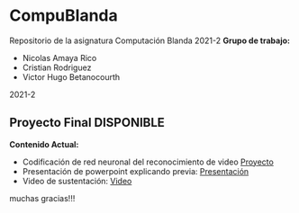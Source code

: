 # CompuBlanda
Repositorio de la asignatura Computación Blanda 2021-2
<b>Grupo de trabajo: </b>
* Nicolas Amaya Rico
* Cristian Rodriguez
* Victor Hugo Betanocourth

2021-2

<h2>Proyecto Final DISPONIBLE</h2>

<b>Contenido Actual:</b>

- Codificación de red neuronal del reconocimiento de video <a href="https://github.com/ROYMASON11v1/CompuBlanda/blob/61466e258745ad6face67ea30440173a2536c4f9/Proyecto_Final/Reconocimiento_imagen_video.ipynb"
title="Proyecto"> Proyecto </a>
- Presentación de powerpoint explicando previa: <a href="https://www.canva.com/design/DAExcygEzbI/ZWp6msjSjwvHvn_LrSCyIQ/view?utm_content=DAExcygEzbI&utm_campaign=designshare&utm_medium=link&utm_source=sharebutton"
title="Presentación interactiva"> Presentación </a>
- Video de sustentación: <a href="https://drive.google.com/file/d/1BKPFJME4BpX4Nu3mzq1UNNvwlOqcARCo/view?usp=sharing"
title="Video de sustentación"> Video </a>

muchas gracias!!!
